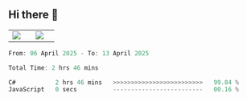 ## Hi there 👋

<p align="center">
  <table align="center">
  <tr border="none">
  <td width="35%" align="center">
    <img  align="center"  src="http://github-profile-summary-cards.vercel.app/api/cards/stats?username=ricepunk&theme=github_dark" />
  </td>
    
  <td width="65%" align="center">
    <img  align="center"  src="http://github-profile-summary-cards.vercel.app/api/cards/profile-details?username=ricepunk&theme=github_dark" />
  </td>
  </tr>
  </table>
</p>

<!--START_SECTION:waka-->

```typescript
From: 06 April 2025 - To: 13 April 2025

Total Time: 2 hrs 46 mins

C#           2 hrs 46 mins   >>>>>>>>>>>>>>>>>>>>>>>>>   99.84 %
JavaScript   0 secs          -------------------------   00.16 %
```

<!--END_SECTION:waka-->
